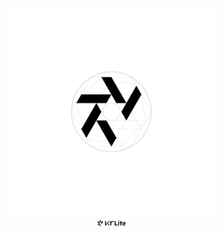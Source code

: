 <div align="center">
  <picture>
    <source
      media="(prefers-color-scheme: dark)"
      srcset="artwork/logo/KrLite%20Worlds_Sketch%20White.png?raw=true"
    />
    <img
      width="475"
      src="/artwork/logo/KrLite%20Worlds_Sketch%20Black.png?raw=true"
    />
  </picture>
  <br />
  <picture>
    <source
      media="(prefers-color-scheme: dark)"
      srcset="artwork/logo/KrLite%20Worlds_Logo%20White.png?raw=true"
    />
    <img width="75" src="artwork/logo/KrLite%20Worlds_Logo%20Black.png?raw=true" />
  </picture>
</div>
